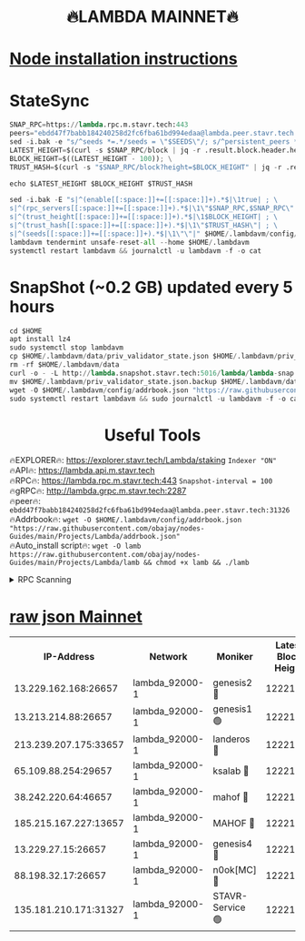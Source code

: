 <h1 align="center"> 🔥LAMBDA MAINNET🔥</h1>


[Node installation instructions](https://github.com/obajay/nodes-Guides/tree/main/Projects/Lambda)
=


# StateSync
```python
SNAP_RPC=https://lambda.rpc.m.stavr.tech:443
peers="ebdd47f7babb184240258d2fc6fba61bd994edaa@lambda.peer.stavr.tech:31326" 
sed -i.bak -e "s/^seeds *=.*/seeds = \"$SEEDS\"/; s/^persistent_peers *=.*/persistent_peers = \"$PEERS\"/" $HOME/.lambdavm/config/config.toml
LATEST_HEIGHT=$(curl -s $SNAP_RPC/block | jq -r .result.block.header.height); \
BLOCK_HEIGHT=$((LATEST_HEIGHT - 100)); \
TRUST_HASH=$(curl -s "$SNAP_RPC/block?height=$BLOCK_HEIGHT" | jq -r .result.block_id.hash)

echo $LATEST_HEIGHT $BLOCK_HEIGHT $TRUST_HASH

sed -i.bak -E "s|^(enable[[:space:]]+=[[:space:]]+).*$|\1true| ; \
s|^(rpc_servers[[:space:]]+=[[:space:]]+).*$|\1\"$SNAP_RPC,$SNAP_RPC\"| ; \
s|^(trust_height[[:space:]]+=[[:space:]]+).*$|\1$BLOCK_HEIGHT| ; \
s|^(trust_hash[[:space:]]+=[[:space:]]+).*$|\1\"$TRUST_HASH\"| ; \
s|^(seeds[[:space:]]+=[[:space:]]+).*$|\1\"\"|" $HOME/.lambdavm/config/config.toml
lambdavm tendermint unsafe-reset-all --home $HOME/.lambdavm
systemctl restart lambdavm && journalctl -u lambdavm -f -o cat

```
# SnapShot (~0.2 GB) updated every 5 hours
```python
cd $HOME
apt install lz4
sudo systemctl stop lambdavm
cp $HOME/.lambdavm/data/priv_validator_state.json $HOME/.lambdavm/priv_validator_state.json.backup
rm -rf $HOME/.lambdavm/data
curl -o - -L http://lambda.snapshot.stavr.tech:5016/lambda/lambda-snap.tar.lz4 | lz4 -c -d - | tar -x -C $HOME/.lambdavm --strip-components 2
mv $HOME/.lambdavm/priv_validator_state.json.backup $HOME/.lambdavm/data/priv_validator_state.json
wget -O $HOME/.lambdavm/config/addrbook.json "https://raw.githubusercontent.com/obajay/nodes-Guides/main/Projects/Lambda/addrbook.json"
sudo systemctl restart lambdavm && sudo journalctl -u lambdavm -f -o cat
```
 <h1 align="center"> Useful Tools</h1>

🔥EXPLORER🔥:      https://explorer.stavr.tech/Lambda/staking	        `Indexer "ON"` \
🔥API🔥: 			 		 https://lambda.api.m.stavr.tech \
🔥RPC🔥:           https://lambda.rpc.m.stavr.tech:443	              `Snapshot-interval = 100` \
🔥gRPC🔥:          http://lambda.grpc.m.stavr.tech:2287 \
🔥peer🔥:					 `ebdd47f7babb184240258d2fc6fba61bd994edaa@lambda.peer.stavr.tech:31326` \
🔥Addrbook🔥:    ```wget -O $HOME/.lambdavm/config/addrbook.json "https://raw.githubusercontent.com/obajay/nodes-Guides/main/Projects/Lambda/addrbook.json"``` \
🔥Auto_install script🔥: ```wget -O lamb https://raw.githubusercontent.com/obajay/nodes-Guides/main/Projects/Lambda/lamb && chmod +x lamb && ./lamb```


<details>
<summary>RPC Scanning</summary>

<h2 align="center"> We scan nodes in real time every 4 hours. And we provide the final result of RPC endpoints.
We cannot influence the operation of these nodes in any way. </h2>


```python
If Voting Power is higher than 0 --> then the Node is a validator of the network and may be subject to attack and be a potential threat to the chain.
```
```python
We marked such validators with a red symbol
```

</details>

[raw json Mainnet](https://rpc-check.lambm.stavr.tech/lambm/rpc-lambm-result.json)
=


<table><tr><th>IP-Address</th><th>Network</th><th>Moniker</th><th>Latest Block Height</th><th>Earliest Block Height</th><th>Catching Up</th><th>Tx Index</th><th>Voting Power</th><th>Scan Time</th></tr><tr><td>13.229.162.168:26657</td><td>lambda_92000-1</td><td>genesis2 🔴</td><td>12221370</td><td>1</td><td>False</td><td>on</td><td>15679400</td><td>2024-03-17T01:55:08.691975557UTC</td></tr><tr><td>13.213.214.88:26657</td><td>lambda_92000-1</td><td>genesis1 🟢</td><td>12221371</td><td>1</td><td>False</td><td>on</td><td>0</td><td>2024-03-17T01:55:13.400166075UTC</td></tr><tr><td>213.239.207.175:33657</td><td>lambda_92000-1</td><td>landeros 🔴</td><td>12221370</td><td>8136001</td><td>False</td><td>off</td><td>1970995</td><td>2024-03-17T01:55:03.408843075UTC</td></tr><tr><td>65.109.88.254:29657</td><td>lambda_92000-1</td><td>ksalab 🔴</td><td>12221372</td><td>8715001</td><td>False</td><td>on</td><td>510465</td><td>2024-03-17T01:55:20.108522142UTC</td></tr><tr><td>38.242.220.64:46657</td><td>lambda_92000-1</td><td>mahof 🔴</td><td>12221372</td><td>10131001</td><td>False</td><td>off</td><td>770350</td><td>2024-03-17T01:55:22.443212440UTC</td></tr><tr><td>185.215.167.227:13657</td><td>lambda_92000-1</td><td>MAHOF 🔴</td><td>12221371</td><td>10134001</td><td>False</td><td>on</td><td>2051510</td><td>2024-03-17T01:55:12.207966300UTC</td></tr><tr><td>13.229.27.15:26657</td><td>lambda_92000-1</td><td>genesis4 🔴</td><td>12221371</td><td>11043001</td><td>False</td><td>on</td><td>9552106</td><td>2024-03-17T01:55:11.933100674UTC</td></tr><tr><td>88.198.32.17:26657</td><td>lambda_92000-1</td><td>n0ok[MC] 🔴</td><td>12221373</td><td>12121373</td><td>False</td><td>off</td><td>1578630</td><td>2024-03-17T01:55:24.695028797UTC</td></tr><tr><td>135.181.210.171:31327</td><td>lambda_92000-1</td><td>STAVR-Service 🟢</td><td>12221371</td><td>12219001</td><td>False</td><td>on</td><td>0</td><td>2024-03-17T01:55:17.769082014UTC</td></tr></table>
